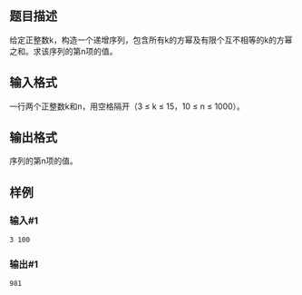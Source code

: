 ## 题目描述
给定正整数k，构造一个递增序列，包含所有k的方幂及有限个互不相等的k的方幂之和。求该序列的第n项的值。

## 输入格式
一行两个正整数k和n，用空格隔开（3 ≤ k ≤ 15，10 ≤ n ≤ 1000）。

## 输出格式
序列的第n项的值。

## 样例
### 输入#1
```
3 100
```

### 输出#1
```
981
```
